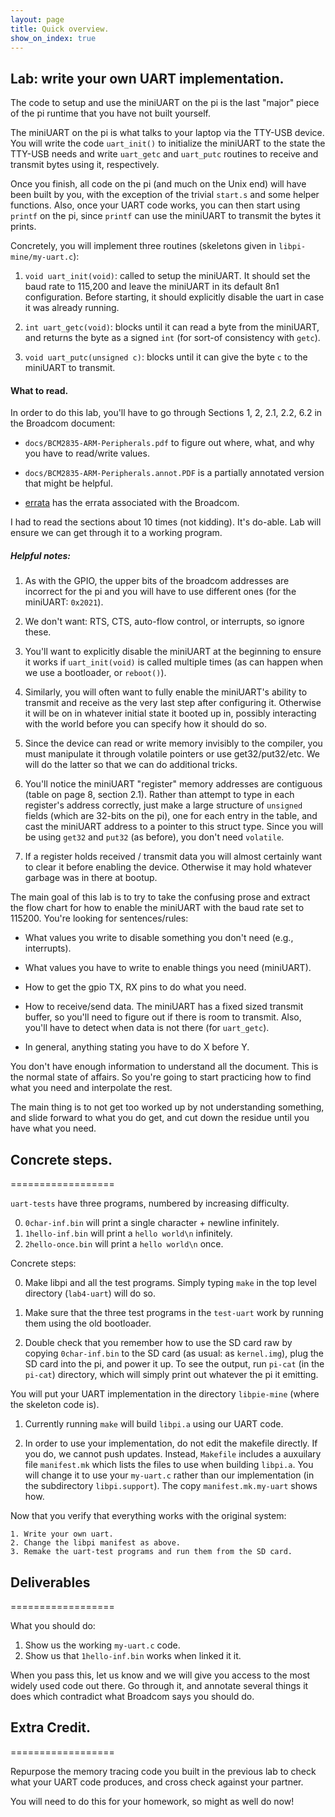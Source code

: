 ```yaml
---
layout: page
title: Quick overview.
show_on_index: true
---
```


## Lab: write your own UART implementation.

The code to setup and use the miniUART on the pi is the last "major"
piece of the pi runtime that you have not built yourself.

The miniUART on the pi is what talks to your laptop via the TTY-USB
device.  You will write the code `uart_init()` to initialize the miniUART
to the state the TTY-USB needs and write `uart_getc` and `uart_putc`
routines to receive and transmit bytes using it, respectively.

Once you finish, all code on the pi (and much on the Unix end) will have
been built by you, with the exception of the trivial `start.s` and some
helper functions.  Also, once your UART code works, you can then start
using `printf` on the pi, since `printf` can use the miniUART to transmit
the bytes it prints.

Concretely, you will implement three routines (skeletons given in
`libpi-mine/my-uart.c`):

  1. `void uart_init(void)`: called to setup the miniUART.
  It should set the baud rate to 115,200 and leave the miniUART
  in its default 8n1 configuration.  Before starting, it should
  explicitly disable the uart in case it was already running.

  2. `int uart_getc(void)`: blocks until it can read a byte from the
  miniUART, and returns the byte as a signed `int` (for sort-of consistency
  with `getc`).

  3. `void uart_putc(unsigned c)`: blocks until it can give
  the byte `c` to the miniUART to transmit.

#### What to read.

In order to do this lab, you'll have to go through
Sections 1, 2, 2.1, 2.2, 6.2 in the Broadcom document:  

  * `docs/BCM2835-ARM-Peripherals.pdf` to 
  figure out where, what, and why you have to read/write values.  

  * `docs/BCM2835-ARM-Peripherals.annot.PDF` is a partially annotated 
  version that might be helpful.

  * [errata](https://elinux.org/BCM2835_datasheet_errata) has the
  errata associated with the Broadcom.  

I had to read the sections about 10 times (not kidding).   It's do-able.
Lab will ensure we can get through it to a working program.

##### Helpful notes:

  1. As with the GPIO, the upper bits of the broadcom addresses are
  incorrect for the pi and you will have to use different ones (for
  the miniUART: `0x2021`).

  2.  We don't want: RTS, CTS, auto-flow control, or interrupts, so ignore
  these.

  3. You'll want to explicitly disable the miniUART at the beginning to
  ensure it works if `uart_init(void)` is called multiple times (as can
  happen when we use a bootloader, or `reboot()`).

  4. Similarly, you will often want to fully enable the miniUART's ability
  to transmit and receive as the very last step after configuring it.
  Otherwise it will be on in whatever initial state it booted up in,
  possibly interacting with the world before you can specify how it
  should do so.

  5. Since the device can read or write memory invisibly to the
  compiler, you must manipulate it through volatile pointers or
  use get32/put32/etc.  We will do the latter so that we can do
  additional tricks.

  6. You'll notice the miniUART "register" memory addresses are contiguous
  (table on page 8, section 2.1).  Rather than attempt to type in
  each register's address correctly, just make a large structure of
  `unsigned` fields (which are 32-bits on the pi), one for each entry
  in the table, and cast the miniUART address to a pointer to this
  struct type.  Since you will be using `get32` and `put32` (as before),
  you don't need `volatile`.

  7.  If a register holds received / transmit data you will almost
  certainly want to clear it before enabling the device.
  Otherwise it may hold whatever garbage was in there at bootup.

The main goal of this lab is to try to take the confusing prose and
extract the flow chart for how to enable the miniUART with the baud rate
set to 115200.  You're looking for sentences/rules:

  * What values you write to disable something you don't need
	(e.g., interrupts).

  * What values you have to write to enable things you need (miniUART).

  * How to get the gpio TX, RX pins to do what you need.

  * How to receive/send data.  The miniUART has a fixed sized transmit
	buffer, so you'll need to figure out if there is room to transmit.
	Also, you'll have to detect when data is not there (for `uart_getc`).

  * In general, anything stating you have to do X before Y.

You don't have enough information to understand all the document.  This is
the normal state of affairs.  So you're going to start practicing how
to find what you need and interpolate the rest.

The main thing is to not get too worked up by not understanding something,
and slide forward to what you do get, and cut down the residue until
you have what you need.

## Concrete steps.
==================

`uart-tests` have three programs, numbered by increasing difficulty.

   0. `0char-inf.bin` will print a single character + newline infinitely.
   1. `1hello-inf.bin` will print a `hello world\n` infinitely.
   2. `2hello-once.bin` will print a `hello world\n` once.


Concrete steps:

   0.  Make libpi and all the test programs.  Simply typing `make` in the 
   top level directory (`lab4-uart`) will do so.

   1. Make sure that the three test programs in the `test-uart` work
   by running them using the old bootloader.

   2. Double check that you remember how to use the SD card raw by copying
   `0char-inf.bin` to the SD card (as usual: as `kernel.img`), plug the
   SD card into the pi, and power it up.     To see the output, run
   `pi-cat` (in the `pi-cat`) directory, which will simply print out
   whatever the pi it emitting.

You will put your UART implementation in  the directory `libpie-mine` 
(where the skeleton code is).

  1. Currently running `make` will build `libpi.a` using our UART code.

  2. In order to use your implementation, do not edit the makefile directly.
  If you do, we cannot push updates.  Instead, `Makefile` includes a 
  auxuilary file `manifest.mk` which lists the files to use when building
  `libpi.a`.  You will change it to use your `my-uart.c` rather than 
  our implementation (in the subdirectory `libpi.support`).
  The copy `manifest.mk.my-uart` shows how.   

Now that you verify that everything works with the original system:

	1. Write your own uart.
 	2. Change the libpi manifest as above.
	3. Remake the uart-test programs and run them from the SD card.

## Deliverables
==================

What you should do:

   1. Show us the working `my-uart.c` code.
   2. Show us that `1hello-inf.bin` works when linked it it.

When you pass this, let us know and we will give you access to the most
widely used code out there.  Go through it, and annotate several things
it does which contradict what Broadcom says you should do.

## Extra Credit.
==================

Repurpose the memory tracing code you built in the previous lab to 
check what your UART code produces, and cross check against your
partner.

You will need to do this for your homework, so might as well do now!
